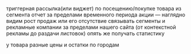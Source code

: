 триггерная рассылка(или виджет) по посещению/покупке товара из сегмента
отчет за пределами временного периода акции — наглядно видим рост продаж или его отсутствие
связывать сегменты и рекламные компании за пределами нашего сайта (от контекстной рекламы до раздачи листовок) опять же получать статистику 





у товара разные цены и остатки по городам
